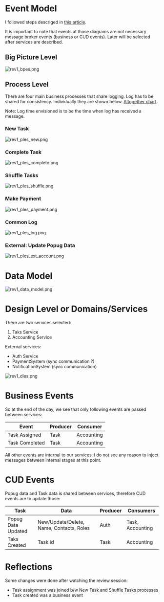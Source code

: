 # Event Model

I followed steps descriged in [this article](https://mrpicky.dev/design-level-event-storming-with-examples/).

It is important to note that events at those diagrams are not necessary message broker events (business or CUD events).
Later will be selected after services are described.

## Big Picture Level

![rev1_bpes.png](media/rev1_bpes.png)

## Process Level

There are four main business processes that share logging. Log has to be shared for consistency. 
Individually they are shown below. [Altogether chart](media/rev1_ples_all_core.png).

Note: Log time envisioned is to be the time when log has received a message.

### New Task

![rev1_ples_new.png](media/rev1_ples_new.png)

### Complete Task

![rev1_ples_complete.png](media/rev1_ples_complete.png)

### Shuffle Tasks

![rev1_ples_shuffle.png](media/rev1_ples_shuffle.png)

### Make Payment

![rev1_ples_payment.png](media/rev1_ples_payment.png)

### Common Log

![rev1_ples_log.png](media/rev1_ples_log.png)

### External: Update Popug Data

![rev1_ples_ext_account.png](media/rev1_ples_ext_account.png)

# Data Model

![rev1_data_model.png](media/rev1_data_model.png)

# Design Level or Domains/Services

There are two services selected:

1. Taks Service
2. Accounting Service

External services:

- Auth Service
- PaymentSystem (sync communication ?)
- NotificationSystem (sync communication)

![rev1_dles.png](media/rev1_dles.png)

# Business Events

So at the end of the day, we see that only following events are passed between services:

| Event | Producer | Consumer |
| ----- | --------- | ----------- |
| Task Assigned | Task | Accounting |
| Task Completed | Task | Accounting |

All other events are internal to our services. I do not see any reason to inject messages between internal stages at
this point.

# CUD Events

Popug data and Task data is shared between services, therefore CUD events are to update those:

| Task | Data | Producer | Consumers |
| --- | --- | --- | --- |
| Popug Data Updated | New/Update/Delete, Name, Contacts, Roles | Auth | Task, Accounting |
| Taks Created | Task id | Task | Accounting | 

# Reflections

Some changes were done after watching the review session:

- Task assignment was joined b/w New Task and Shuffle Tasks processes
- Task created was a business event
